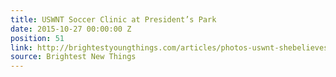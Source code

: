 ```yaml
---
title: USWNT Soccer Clinic at President’s Park
date: 2015-10-27 00:00:00 Z
position: 51
link: http://brightestyoungthings.com/articles/photos-uswnt-shebelieves-youth-clinic-at-presidents-park.htm
source: Brightest New Things
---
```


